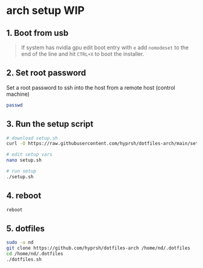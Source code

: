 # arch setup WIP

## 1. Boot from usb

> If system has nvidia gpu edit boot entry with `e` add `nomodeset` to the end of the line and hit `CTRL+X` to boot the installer.

## 2. Set root password

Set a root password to ssh into the host from a remote host (control machine)

```bash
passwd
```

## 3. Run the setup script

```bash
# download setup.sh
curl -O https://raw.githubusercontent.com/hyprsh/dotfiles-arch/main/setup.sh

# edit setup vars
nano setup.sh

# run setup
./setup.sh

```

## 4. reboot

```bash
reboot
```

## 5. dotfiles

```sh
sudo -u nd
git clone https://github.com/hyprsh/dotfiles-arch /home/nd/.dotfiles
cd /home/nd/.dotfiles
./dotfiles.sh
```

